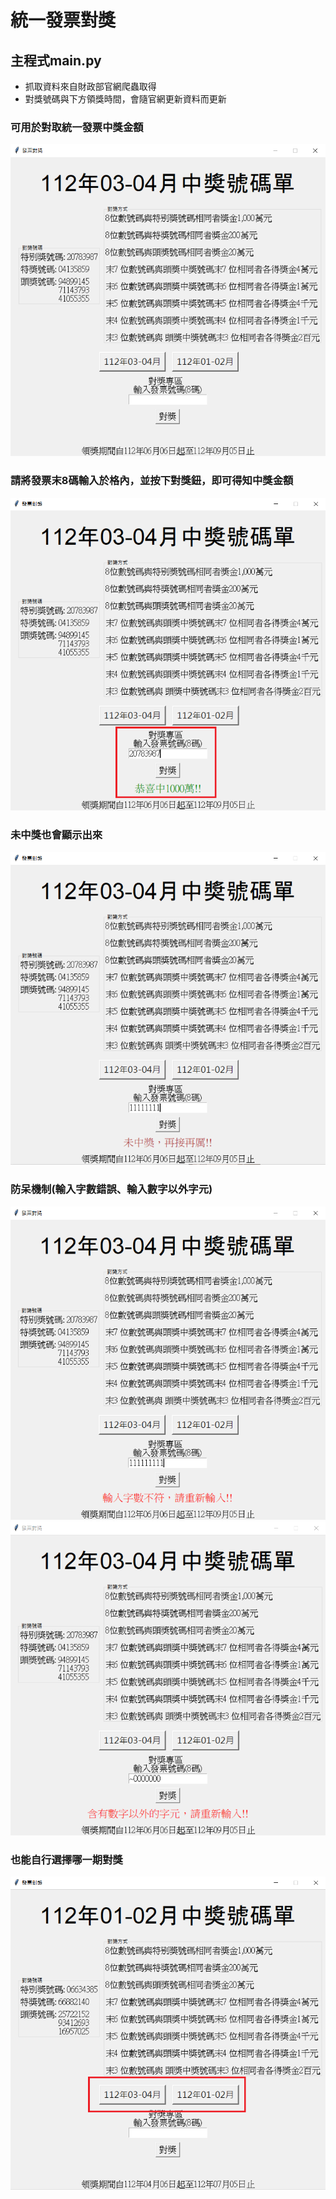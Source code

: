 # 統一發票對獎
## 主程式main.py
- 抓取資料來自財政部官網爬蟲取得
- 對獎號碼與下方領獎時間，會隨官網更新資料而更新
### 可用於對取統一發票中獎金額
![](image/img1.PNG)
### 請將發票末8碼輸入於格內，並按下對獎鈕，即可得知中獎金額
![](image/img2.PNG)
### 未中獎也會顯示出來
![](image/img3.PNG)
### 防呆機制(輸入字數錯誤、輸入數字以外字元)
![](image/img4.PNG)
![](image/img5.PNG)
### 也能自行選擇哪一期對獎
![](image/img6.PNG)